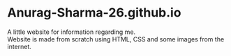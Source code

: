 # Anurag-Sharma-26.github.io

A little website for information regarding me.<br>
Website is made from scratch using HTML, CSS and some images from the internet.
